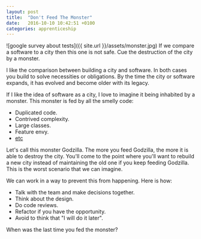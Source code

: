 ```yaml
---
layout: post
title:  "Don't Feed The Monster"
date:   2016-10-10 10:42:51 +0100
categories: apprenticeship
---
```


![google survey about tests]({{ site.url }}/assets/monster.jpg)
If we compare a software to a city then this one is not safe. Cue the
destruction of the city by a monster.

I like the comparison between building a city and software.
In both cases you build to solve necessities or obligations.
By the time the city or software  expands, it has evolved and become older with
its legacy.

If I like the idea of software as a city, I love to imagine it being inhabited
by a monster. This monster is fed by all the smelly code:

- Duplicated code.
- Contrived complexity.
- Large classes.
- Feature envy.
- [etc](https://en.wikipedia.org/wiki/Code_smell)

Let's call this monster Godzilla.
The more you feed Godzilla, the more it is able to destroy the city.
You'll come to the point where you'll want to rebuild a new city instead of
maintaining the old one if you keep feeding Godzilla.
This is the worst scenario that we can imagine.

We can work in a way to prevent this from happening.
Here is how:

- Talk with the team and make decisions together.
- Think about the design.
- Do code reviews.
- Refactor if you have the opportunity.
- Avoid to think that "I will do it later".

When was the last time you fed the monster?
